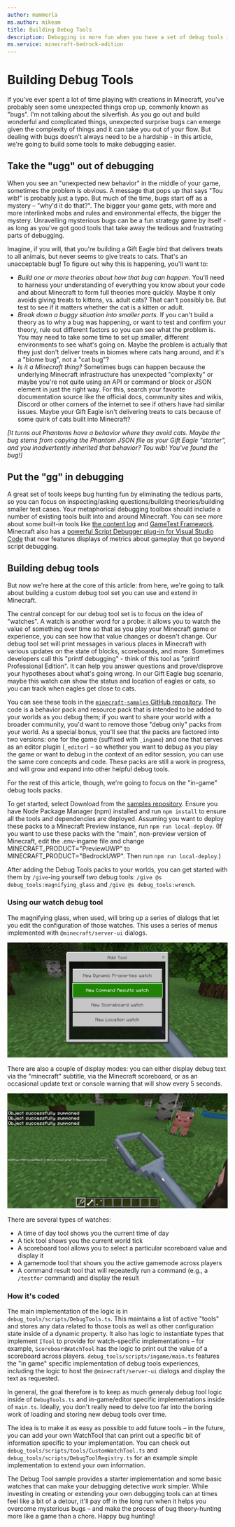 ```yaml
---
author: mammerla
ms.author: mikeam
title: Building Debug Tools
description: Debugging is more fun when you have a set of debug tools in your toolbox.
ms.service: minecraft-bedrock-edition
---
```


# Building Debug Tools

If you've ever spent a lot of time playing with creations in Minecraft, you've probably seen some unexpected things crop up, commonly known as "bugs". I'm not talking about the silverfish. As you go out and build wonderful and complicated things, unexpected surprise bugs can emerge given the complexity of things and it can take you out of your flow. But dealing with bugs doesn't always need to be a hardship - in this article, we're going to build some tools to make debugging easier.

## Take the "ugg" out of debugging

When you see an "unexpected new behavior" in the middle of your game, sometimes the problem is obvious. A message that pops up that says "Tou wib!" is probably just a typo. But much of the time, bugs start off as a mystery – "why'd it do that?". The bigger your game gets, with more and more interlinked mobs and rules and environmental effects, the bigger the mystery. Unravelling mysterious bugs can be a fun strategy game by itself - as long as you've got good tools that take away the tedious and frustrating parts of debugging.

Imagine, if you will, that you're building a Gift Eagle bird that delivers treats to all animals, but never seems to give treats to cats. That's an unacceptable bug! To figure out why this is happening, you'll want to:

* _Build one or more theories about how that bug can happen._ You'll need to harness your understanding of everything you know about your code and about Minecraft to form full theories more quickly. Maybe it only avoids giving treats to kittens, vs. adult cats? That can't possibly be. But test to see if it matters whether the cat is a kitten or adult.
* _Break down a buggy situation into smaller parts._ If you can't build a theory as to why a bug was happening, or want to test and confirm your theory, rule out different factors so you can see what the problem is. You may need to take some time to set up smaller, different environments to see what's going on. Maybe the problem is actually that they just don't deliver treats in biomes where cats hang around, and it's a "biome bug", not a "cat bug"?
* _Is it a Minecraft thing?_ Sometimes bugs can happen because the underlying Minecraft infrastructure has unexpected "complexity" or maybe you're not quite using an API or command or block or JSON element in just the right way. For this, search your favorite documentation source like the official docs, community sites and wikis, Discord or other corners of the internet to see if others have had similar issues. Maybe your Gift Eagle isn't delivering treats to cats because of some quirk of cats built into Minecraft?

_[It turns out Phantoms have a behavior where they avoid cats. Maybe the bug stems from copying  the Phantom JSON file as your Gift Eagle "starter", and you inadvertently inherited that behavior? Tou wib! You've found the bug!]_

## Put the "gg" in debugging

A great set of tools keeps bug hunting fun by eliminating the tedious parts, so you can focus on inspecting/asking questions/building theories/building smaller test cases. Your metaphorical debugging toolbox should include a number of existing tools built into and around Minecraft. You can see more about some built-in tools like [the content log](https://learn.microsoft.com/minecraft/creator/documents/contenterrorlog?view=minecraft-bedrock-stable) and [GameTest Framework](https://learn.microsoft.com/minecraft/creator/documents/gametestgettingstarted?view=minecraft-bedrock-stable). Minecraft also has a [powerful Script Debugger plug-in for Visual Studio Code](https://learn.microsoft.com/minecraft/creator/documents/scriptdevelopertools?view=minecraft-bedrock-stable) that now features displays of metrics about gameplay that go beyond script debugging.

## Building debug tools

But now we're here at the core of this article: from here, we're going to talk about building a custom debug tool set you can use and extend in Minecraft.

The central concept for our debug tool set is to focus on the idea of "watches". A watch is another word for a probe: it allows you to watch the value of something over time so that as you play your Minecraft game or experience, you can see how that value changes or doesn't change. Our debug tool set will print messages in various places in Minecraft with various updates on the state of blocks, scoreboards, and more. Sometimes developers call this "printf debugging" - think of this tool as "printf Professional Edition". It can help you answer questions and prove/disprove your hypotheses about what's going wrong. In our Gift Eagle bug scenario, maybe this watch can show the status and location of eagles or cats, so you can track when eagles get close to cats.

You can see these tools in the [`minecraft-samples` GitHub repository](https://github.com/microsoft/minecraft-samples/tree/main/debug_tools). The code is a behavior pack and resource pack that is intended to be added to your worlds as you debug them; if you want to share your world with a broader community, you'd want to remove those "debug only" packs from your world. As a special bonus, you'll see that the packs are factored into two versions: one for the game (suffixed with `_ingame`) and one that serves as an editor plugin (`_editor`) – so whether you want to debug as you play the game or want to debug in the context of an editor session, you can use the same core concepts and code. These packs are still a work in progress, and will grow and expand into other helpful debug tools.

For the rest of this article, though, we're going to focus on the "in-game" debug tools packs.

To get started, select Download from the [samples repository](https://github.com/microsoft/minecraft-samples). Ensure you have Node Package Manager (npm) installed and run `npm install` to ensure all the tools and dependencies are deployed. Assuming you want to deploy these packs to a Minecraft Preview instance, run `npm run local-deploy`. (If you want to use these packs with the "main", non-preview version of Minecraft, edit the .env-ingame file and change MINECRAFT_PRODUCT="PreviewUWP" to MINECRAFT_PRODUCT="BedrockUWP". Then run `npm run local-deploy`.)

After adding the Debug Tools packs to your worlds, you can get started with them by `/give`-ing yourself two debug tools: `/give @s debug_tools:magnifying_glass` and `/give @s debug_tools:wrench`.

### Using our watch debug tool

The magnifying glass, when used, will bring up a series of dialogs that let you edit the configuration of those watches. This uses a series of menus implemented with `@minecraft/server-ui` dialogs.

![Adding a new watch](./Media/debug_addwatch.png)

There are also a couple of display modes: you can either display debug text via the "minecraft" subtitle, via the Minecraft scoreboard, or as an occasional update text or console warning that will show every 5 seconds.

![Displaying several watch results in an on-screen display](./Media/debug_header.png)

There are several types of watches:

* A time of day tool shows you the current time of day
* A tick tool shows you the current world tick
* A scoreboard tool allows you to select a particular scoreboard value and display it
* A gamemode tool that shows you the active gamemode across players
* A command result tool that will repeatedly run a command (e.g., a `/testfor` command) and display the result

### How it's coded

The main implementation of the logic is in `debug_tools/scripts/DebugTools.ts`. This maintains a list of active "tools" and stores any data related to those tools as well as other configuration state inside of a dynamic property. It also has logic to instantiate types that implement `ITool` to provide for watch-specific implementations – for example, `ScoreboardWatchTool` has the logic to print out the value of a scoreboard across players. `debug_tools/scripts/ingame/main.ts` features the "in game" specific implementation of debug tools experiences, including the logic to host the `@minecraft/server-ui` dialogs and display the text as requested.

In general, the goal therefore is to keep as much generaly debug tool logic inside of `DebugTools.ts` and in-game/editor specific implementations inside of `main.ts`. Ideally, you don't really need to delve too far into the boring work of loading and storing new debug tools over time.

The idea is to make it as easy as possible to add future tools – in the future, you can add your own WatchTool that can print out a specific bit of information specific to your implementation. You can check out `debug_tools/scripts/tools/CustomWatchTool.ts` and `debug_tools/scripts/DebugToolRegistry.ts` for an example simple implementation to extend your own information.

The Debug Tool sample provides a starter implementation and some basic watches that can make your debugging detective work simpler. While investing in creating or extending your own debugging tools can at times feel like a bit of a detour, it'll pay off in the long run when it helps you overcome mysterious bugs – and make the process of bug theory-hunting more like a game than a chore. Happy bug hunting!
